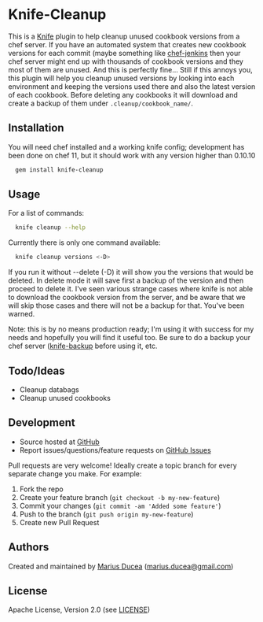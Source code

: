 Knife-Cleanup
===

This is a [Knife](http://wiki.opscode.com/display/chef/Knife) plugin to help cleanup unused cookbook versions from a chef server. If you have an automated system that creates new cookbook versions for each commit (maybe something like [chef-jenkins][chefjenkins] then your chef server might end up with thousands of cookbook versions and they most of them are unused. And this is perfectly fine... Still if this annoys you, this plugin will help you cleanup unused versions by looking into each environment and keeping the versions used there and also the latest version of each cookbook. Before deleting any cookbooks it will download and create a backup of them under `.cleanup/cookbook_name/`.

## Installation

You will need chef installed and a working knife config; development has been done on chef 11, but it should work with any version higher than 0.10.10

```bash
  gem install knife-cleanup
```

## <a name="usage"></a> Usage

For a list of commands:

```bash
  knife cleanup --help
```

Currently there is only one command available:

```bash
  knife cleanup versions <-D>
```

If you run it without --delete (-D) it will show you the versions that would be deleted. In delete mode it will save first a backup of the version and then proceed to delete it. I've seen various strange cases where knife is not able to download the cookbook version from the server, and be aware that we will skip those cases and there will not be a backup for that. You've been warned. 

Note: this is by no means production ready; I'm using it with success for my needs and hopefully you will find it useful too. Be sure to do a backup your chef server ([knife-backup][knifebackup] before using it, etc. 

## Todo/Ideas

  * Cleanup databags
  * Cleanup unused cookbooks

## Development

* Source hosted at [GitHub][repo]
* Report issues/questions/feature requests on [GitHub Issues][issues]

Pull requests are very welcome! Ideally create a topic branch for every separate change you make. For example:

1. Fork the repo
2. Create your feature branch (`git checkout -b my-new-feature`)
3. Commit your changes (`git commit -am 'Added some feature'`)
4. Push to the branch (`git push origin my-new-feature`)
5. Create new Pull Request

## Authors

Created and maintained by [Marius Ducea][mdxp] (<marius.ducea@gmail.com>)

## License

Apache License, Version 2.0 (see [LICENSE][license])

[license]:      https://github.com/mdxp/knife-cleanup/blob/master/LICENSE
[mdxp]:         https://github.com/mdxp
[repo]:         https://github.com/mdxp/knife-cleanup
[issues]:       https://github.com/mdxp/knife-cleanup/issues
[knifebackup]:  https://github.com/mdxp/knife-backup
[chefjenkins]:  https://github.com/mdxp/chef-jenkins
